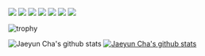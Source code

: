 <a href="#" target="_blank"><img src="https://img.shields.io/badge/Node.JS-339933.svg?style=flat-square&logo=Node.JS&logoColor=white"/></a>
<a href="#" target="_blank"><img src="https://img.shields.io/badge/JavaScript-F7DF1E.svg?style=flat-square&logo=JavaScript&logoColor=black"/></a>
<a href="#" target="_blank"><img src="https://img.shields.io/badge/TypeScript-3178C6.svg?style=flat-square&logo=TypeScript&logoColor=white"/></a>
<a href="#" target="_blank"><img src="https://img.shields.io/badge/NestJS-E0234E.svg?style=flat-square&logo=NestJS&logoColor=white"/></a>
<a href="#" target="_blank"><img src="https://img.shields.io/badge/MySQL-4479A1.svg?style=flat-square&logo=MySQL&logoColor=white"/></a>
<a href="#" target="_blank"><img src="https://img.shields.io/badge/Docker-2496ED.svg?style=flat-square&logo=Docker&logoColor=white"/></a>
<a href="#" target="_blank"><img src="https://img.shields.io/badge/Swagger-85EA2D.svg?style=flat-square&logo=Swagger&logoColor=black"/></a>

![trophy](https://github-profile-trophy.vercel.app/?username=notjustmoney)

![Jaeyun Cha's github stats](https://github-readme-stats.vercel.app/api?username=notjustmoney&show_icons=true&count_private=true&theme=onedark&hide_border=true)
[![Jaeyun Cha's github stats](https://github-readme-stats.vercel.app/api/top-langs/?username=notjustmoney&show_icons=true&hide_border=true&layout=compact&theme=onedark&hide=html,css)](https://github.com/본인ID)
